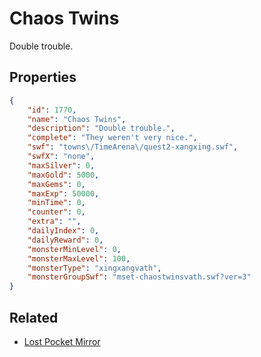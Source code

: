 # Chaos Twins

Double trouble.

## Properties

```json
{
    "id": 1770,
    "name": "Chaos Twins",
    "description": "Double trouble.",
    "complete": "They weren't very nice.",
    "swf": "towns\/TimeArena\/quest2-xangxing.swf",
    "swfX": "none",
    "maxSilver": 0,
    "maxGold": 5000,
    "maxGems": 0,
    "maxExp": 50000,
    "minTime": 0,
    "counter": 0,
    "extra": "",
    "dailyIndex": 0,
    "dailyReward": 0,
    "monsterMinLevel": 0,
    "monsterMaxLevel": 100,
    "monsterType": "xingxangvath",
    "monsterGroupSwf": "mset-chaostwinsvath.swf?ver=3"
}
```

## Related

- [Lost Pocket Mirror](../items/20075-lost-pocket-mirror.md)


